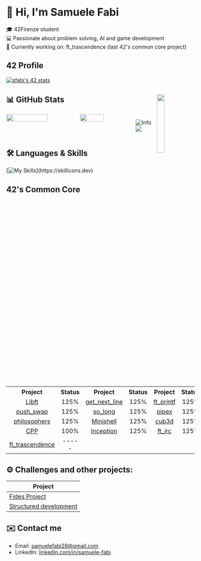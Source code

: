 # 👋 Hi, I'm Samuele Fabi

🎓 42Firenze student  
💻 Passionate about problem solving, AI and game development  
🌱 Currently working on: ft_trascendence (last 42's common core project)

## 42 Profile
[![sfabi's 42 stats](https://badge.mediaplus.ma/greenbinary/sfabi?1337Badge=off&UM6P=off)](https://github.com/oakoudad/badge42)

## 📊 GitHub Stats <img align="right" width="20%" src="https://komarev.com/ghpvc/?username=sfabi&label=PROFILE+VIEWS">
<div style="display: flex; justify-content: center;">
  <img width="56%" src="https://github-readme-stats.vercel.app/api?username=Sfabi28&theme=transparent&show_icons=true">
  <img width="42.5%" src="https://github-readme-stats.vercel.app/api/top-langs/?username=Sfabi28&theme=transparent&layout=compact">

  ![Info](https://github-profile-summary-cards.vercel.app/api/cards/profile-details?username=Sfabi28&theme=transparent)
  ![](https://github-profile-summary-cards.vercel.app/api/cards/productive-time?username=Sfabi28&theme=transparent)

</div>

## 🛠️ Languages & Skills
[![My Skills](https://skillicons.dev/icons?i=c,cpp,ts,py,lua,bash,linux,docker,git,github,vscode,)](https://skillicons.dev)
## 42's Common Core

<table>
  <tr>
    <th align="center">Project</th>
    <th align="center">Status</th>
    <th align="center">Project</th>
    <th align="center">Status</th>
    <th align="center">Project</th>
    <th align="center">Status</th>
  </tr>
  <tr>
    <td align="center"><a href="https://github.com/Sfabi28/Libft">Libft</a></td>
    <td align="center">125%</td>
    <td align="center"><a href="https://github.com/Sfabi28/gnl">get_next_line</a></td>
    <td align="center">125%</td>
    <td align="center"><a href="https://github.com/Sfabi28/Printf">ft_printf</a></td>
    <td align="center">125%</td>
  </tr>
  <tr>
    <td align="center"><a href="https://github.com/Sfabi28/Push_swap">push_swap</a></td>
    <td align="center">125%</td>
    <td align="center"><a href="https://github.com/Sfabi28/So_long">so_long</a></td>
    <td align="center">125%</td>
    <td align="center"><a href="https://github.com/Sfabi28/Pipex">pipex</a></td>
    <td align="center">125%</td>
  </tr>
  <tr>
    <td align="center"><a href="https://github.com/Sfabi28/Philopophers">philosophers</a></td>
    <td align="center">125%</td>
    <td align="center"><a href="https://github.com/Sfabi28/Minishell">Minishell</a></td>
    <td align="center">125%</td>
    <td align="center"><a href="https://github.com/Sfabi28/Cub3D">cub3d</a></td>
    <td align="center">125%</td>
  </tr>
  <tr>
    <td align="center"><a href="https://github.com/Sfabi28/CPP">CPP</a></td>
    <td align="center">100%</td>
    <td align="center"><a href="https://github.com/Sfabi28/Inception">Inception</a></td>
    <td align="center">125%</td>
    <td align="center"><a href="https://github.com/stescaro99/ft_irc">ft_irc</a></td>
    <td align="center">125%</td>
  </tr>
  <tr>
    <td align="center"><a href="https://github.com/stescaro99/ft_trascendence">ft_trascendence</a></td>
    <td align="center">-----</td>
    <td align="center"></td>
    <td align="center"></td>
    <td align="center"></td>
    <td align="center"></td>
  </tr>
</table>
 
## ⚙️ Challenges and other projects:

| Project         |
|-----------------|
| [Fides Project](https://github.com/Sfabi28/Fides-Project) |
| [Structured development](https://github.com/Sfabi28/42xunifi-structured-development-2025-sfabi) |

## ✉️ Contact me

- Email: [samuelefabi28@gmail.com](mailto:samuelefabi28@gmail.com)
- LinkedIn: [linkedin.com/in/samuele-fabi](https://www.linkedin.com/in/samuele-fabi)
